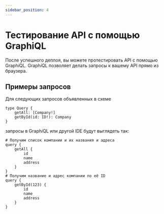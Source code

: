 ```yaml
---
sidebar_position: 4
---
```


# Тестирование API с помощью GraphiQL

После успешного деплоя, вы можете протестировать API с помощью Graph*i*QL.
Graph*i*QL позволяет делать запросы к вашему API прямо из браузера.

## Примеры запросов

Для следующих запросов объявленных в схеме
```
type Query {
    getAll: [Company!]
    getById(id: ID!): Company
}
```
запросы в Graph*i*QL или другой IDE будут выглядеть так:
```
# Получим список компании и их названия и адреса
query {
    getAll {
        id
        name
        address
    }
}
# Получим название и адрес компании по её ID
query {
    getById(123) {
        id
        name
        address
    }
}
```
